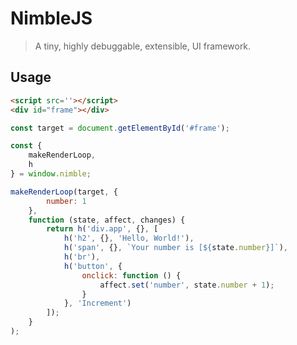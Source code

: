 # NimbleJS
> A tiny, highly debuggable, extensible, UI framework.


## Usage

```html
<script src=''></script>
<div id="frame"></div>
```

```javascript
const target = document.getElementById('#frame');

const {
    makeRenderLoop,
    h
} = window.nimble;

makeRenderLoop(target, {
        number: 1
    },
    function (state, affect, changes) {
        return h('div.app', {}, [
            h('h2', {}, 'Hello, World!'),
            h('span', {}, `Your number is [${state.number}]`),
            h('br'),
            h('button', {
                onclick: function () {
                    affect.set('number', state.number + 1);
                }
            }, 'Increment')
        ]);
    }
);
```